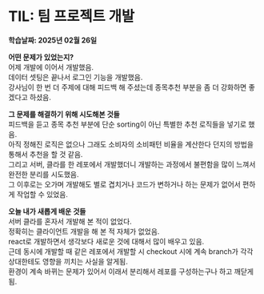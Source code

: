 # TIL: 팀 프로젝트 개발
**학습날짜: 2025년 02월 26일**

**어떤 문제가 있었는지?**  
어제 개발에 이어서 개발했음.  
데이터 셋팅은 끝나서 로그인 기능을 개발했음.  
강사님이 한 번 더 주제에 대해 피드백 해 주셨는데 종목추천 부분을 좀 더 강화하면 좋겠다고 하셨음.  



**그 문제를 해결하기 위해 시도해본 것들**    
피드백을 듣고 종목 추천 부분에 단순 sorting이 아닌 특별한 추천 로직들을 넣기로 했음.  
아직 정해진 로직은 없으나 그래도 소비자의 소비패턴 비율을 계산한다 던지의 방법을 통해서 추천을 할 것 같음.  
그리고 서버, 클라를 한 레포에서 개발했더니 개발하는 과정에서 불편함을 많이 느껴서 완전한 분리를 시도했음.  
그 이후로는 오가며 개발해도 별로 겹치거나 코드가 변하거나 하는 문제가 없어서 편하게 작업할 수 있었음.  


**오늘 내가 새롭게 배운 것들**  
서버 클라를 혼자서 개발해 본 적이 없었다.  
정확히는 클라이언트 개발을 해 본 적 자체가 없었음.  
react로 개발하면서 생각보다 새로운 것에 대해서 많이 배우고 있음.  
근데 동시에 개발할 때 같은 레포에서 개발할 시 checkout 시에 계속 branch가 각각 상대한테도 영향을 끼치는 사실을 알게됨.  
환경이 계속 바뀌는 문제가 있어서 이래서 분리해서 레포를 구성하는구나 하고 깨닫게 됨.  
